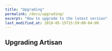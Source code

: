 ```yaml
---
title: "Upgrading"
permalink: /docs/upgrading/
excerpt: "How to upgrade to the latest version"
last_modified_at: 2018-05-15T15:59:00-04:00
---
```


## Upgrading Artisan
